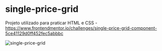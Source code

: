 # single-price-grid

Projeto utilizado para praticar HTML e CSS - https://www.frontendmentor.io/challenges/single-price-grid-component-5ce41129d0ff452fec5abbbc


![single-price-grid](https://user-images.githubusercontent.com/52076580/116477698-5b278280-a853-11eb-95a2-7a85d3a1f73a.png)
